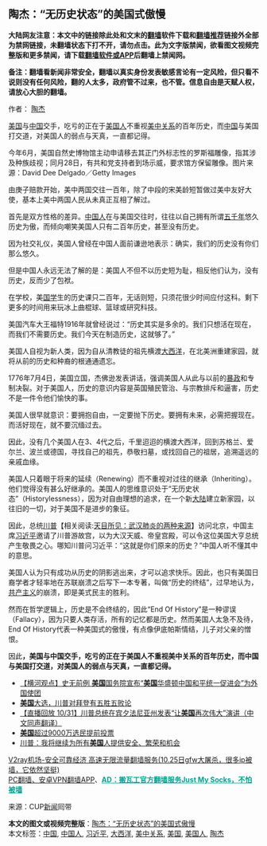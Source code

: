  <h2>陶杰：“无历史状态”的美国式傲慢</h2> <p class="notice"><b>大陆网友注意：本文中的链接除此处和文末的<a href="https://github.com/bannedbook/fanqiang" >翻墙</a>软件下载和<a href="https://github.com/killgcd/justmysocks/blob/master/README.md">翻墙推荐</a>链接外全部为禁网链接，未翻墙状态下打不开，请勿点击。此为文字版禁闻，欲看图文视频完整版和更多禁闻，请下载<a href="https://github.com/bannedbook/fanqiang">翻墙软件或APP</a>后翻墙上禁闻网。</p><p>备注：翻墙看新闻非常安全，翻墙以真实身份发表敏感言论有一定风险，但只看不说则没有任何风险，翻的人太多，政府管不过来，也不管。信息自由是天赋人权，请放心大胆的翻墙。</b></p>  <div class="entry"> <p>作者： <a href="https://www.bannedbook.org/bnews/tag/%e9%99%b6%e6%9d%b0/" class="st_tag internal_tag" rel="tag" title="标签 陶杰 下的日志">陶杰</a></p> <p id="summary"><a href="https://www.bannedbook.org/bnews/tag/%e7%be%8e%e5%9b%bd/" class="st_tag internal_tag" rel="tag" title="标签 美国 下的日志">美国</a>与<span class='wp_keywordlink_affiliate'><a href="https://www.bannedbook.org/" title="中国" target="_blank">中国</a></span>交手，吃亏的正在于<a href="https://www.bannedbook.org/bnews/tag/%E7%BE%8E%E5%9B%BD%E4%BA%BA/" class="st_tag internal_tag" rel="tag" title="标签 美国人 下的日志">美国人</a>不重视<a href="https://www.bannedbook.org/bnews/tag/%e7%be%8e%e4%b8%ad%e5%85%b3%e7%b3%bb/" class="st_tag internal_tag" rel="tag" title="标签 美中关系 下的日志">美中关系</a>的百年历史，而<a href="https://www.bannedbook.org/bnews/tag/%E4%B8%AD%E5%9B%BD/" class="st_tag internal_tag" rel="tag" title="标签 中国 下的日志">中国</a>与美国打交道，对美国人的弱点与天真，一直都记得。</p> <p id="conimg"></p> <p>今年6月，美国自然史博物馆主动申请移去其正门外标志性的罗斯福雕像，指其涉及种族歧视；同月28日，有共和党支持者到场示威，要求馆方保留雕像。图片来源：David Dee Delgado／Getty Images</p> <p>由庚子赔款开始，美中两国交往一百年，除了中段的宋美龄短暂做过美中友好大使，基本上美中两国人民从未真正互相了解过。</p>  <p>首先是双方性格的差异。<a href="https://www.bannedbook.org/bnews/tag/%e4%b8%ad%e5%9b%bd%e4%ba%ba/" class="st_tag internal_tag" rel="tag" title="标签 中国人 下的日志">中国人</a>在与美国交往时，往往以自己拥有所谓<span class='wp_keywordlink'><a href="https://www.bannedbook.org/forum24/topic769.html" title="上下五千年历史真貌" target="_blank">五千年</a></span>悠久历史为傲，而倾向嘲笑美国人只有二百年历史，甚至没有历史。</p> <p>因为社交礼仪，美国人曾经在中国人面前谦逊地表示：确实，我们的历史没有你们那么悠久。</p> <p>但是中国人永远无法了解的是：美国人不但不以历史短为耻，相反他们认为，没有历史，反而少了包袱。</p> <p>在学校，美<span class='wp_keywordlink'><a href="https://www.bannedbook.org/forum24/" title="国学传统文化禁书" target="_blank">国学</a></span>生的历史课只二百年，无话则短，只须花很少时间应付这科。剩下更多的时间用来玩冰上曲棍球、篮球或研究科技。</p> <p>美国汽车大王福特1916年就曾经说过：“历史其实是多余的。我们只想活在现在，而我们不需要历史。我们今天在制造历史，这就够了。”</p>  <p>美国人自视为新人类，因为自从清教徒的祖先横渡<a href="https://www.bannedbook.org/bnews/tag/%e5%a4%a7%e8%a5%bf%e6%b4%8b/" class="st_tag internal_tag" rel="tag" title="标签 大西洋 下的日志">大西洋</a>，在北美洲重建家园，就将从前的历史和种裔的根通通遗忘。</p> <p>1776年7月4日，美国立国，杰佛逊发表讲话，强调美国人从此与以前的<span class='wp_keywordlink'><a href="https://www.bannedbook.org/forum11/topic276.html" title="禁片：评中国共产党的暴政" target="_blank">暴政</a></span>和专制决裂。对于美国人，历史的意识内容是英国殖民管治、与宗教排斥和逼害，历史不是一件令他们愉快的事。</p> <p>美国人很早就意识：要拥抱自由，一定要抛下历史。要拥有未来，必需把握现在。而活好现在，就不要沉缅过去。</p> <p>因此，没有几个美国人在3、4代之后，千里迢迢的横渡大西洋，回到苏格兰、爱尔兰、波兰或德国，寻找自己的祖先，恭敬扫墓，或找回自己的祖居，追溯遥远的亲戚血缘。</p> <p>美国人只着眼于将来的延续（Renewing）而不重视对过往的继承（Inheriting）。他们觉得没有甚么好继承的。美国人的思维意识处于“无历史状态”（Historylessness），因为对自由理想的追求，在一个新<span class='wp_keywordlink_affiliate'><a href="https://www.bannedbook.org/" title="大陆" target="_blank">大陆</a></span>建立新家园，以往旧的一切，对于美国不是进步的象征。</p>  <p>因此，总统<span class='wp_keywordlink'><a href="https://www.bannedbook.org/bnews/comments/20200816/1381118.html" title="天目所见：川普将再赢总统大选 共和党掌参众两院" target="_blank">川普</a></span>【相关阅读:<a href='https://www.bannedbook.org/bnews/comments/20200816/1381123.html' target='_blank'>天目所见：武汉肺炎的两种来源</a>】访问北京，中国主席<a href="https://www.bannedbook.org/bnews/tag/%e4%b9%a0%e8%bf%91%e5%b9%b3/" class="st_tag internal_tag" rel="tag" title="标签 习近平 下的日志">习近平</a>邀请了川普游故宫，以为大汉天威、帝皇宫殿，可以令这位美国大亨总统产生敬畏之心。哪知川普问习近平：“这就是你们原来的历史？”中国人听不懂其中的意思。</p> <p>美国人认为只有成功从历史的阴影逃出来，才可以追求快乐。因此，也只有美国日裔学者才轻率地在苏联崩溃之后写下一本专著，叫做“历史的终结”，过早地认为，<span class='wp_keywordlink'><a href="https://www.bannedbook.org/forum2/topic6177.html" title="《共产主义的终极目的》" target="_blank">共产主义</a></span>的崩溃，即是美式民主的胜利。</p> <p>然而在哲学逻辑上，历史是不会终结的，因此“End Of History”是一种谬误（Fallacy），因为只要人类存活，所有的记忆都是历史。然而美国人太急不及待，End Of History代表一种美国式的傲慢，有点像伊底帕斯情结，儿子对父亲的憎恨。</p> <p>因此<strong>，美国与中国交手，吃亏的正在于美国人不重视美中关系的百年历史，而中国与美国打交道，对美国人的弱点与天真，一直都记得。</strong></p> <ul class='op-related-articles' title='相关阅读'> <li><a href='https://www.bannedbook.org/bnews/bannedvideo/20201101/1423695.html' target='_blank'>【横河观点】史无前例 <b>美国</b>国务院宣布“<b>美国</b>华盛顿中国和平统一促进会”为外国使团</a></li> <li><a href='https://www.bannedbook.org/bnews/taiwannews/20201101/1423692.html' target='_blank'><b>美国</b>大选，川普对拜登有五胜五败论</a></li> <li><a href='https://www.bannedbook.org/bnews/bannedvideo/20201101/1423680.html' target='_blank'>【直播回放 10/31】川普总统在宾夕法尼亚州发表“让<b>美国</b>再次伟大”演讲（中文同声翻译）</a></li> <li><a href='https://www.bannedbook.org/bnews/worldnews/usa/20201101/1423676.html' target='_blank'><b>美国</b>超过9000万选民提前投票</a></li> <li><a href='https://www.bannedbook.org/bnews/cbnews/20201101/1423675.html' target='_blank'>川普：我将继续为所有<b>美国</b>人提供安全、繁荣和机会</a></li> </ul> <p class="texttj"> <a href="https://www.bannedbook.org/forum23/topic22702.html" target="_blank">V2ray机场-安全可靠经济 高速无限流量翻墙服务(10.25日gfw大屠杀，很多ip被墙，它依然坚挺)</a><br/> <a href="https://github.com/bannedbook/fanqiang/wiki/%E7%A6%81%E9%97%BB%E7%BD%91%E5%AE%89%E5%8D%93%E7%BF%BB%E5%A2%99%E6%96%B0%E9%97%BBAPP" target="_blank">PC翻墙、安卓VPN翻墙APP</a>、<span onclick="window.open('https://github.com/killgcd/justmysocks/blob/master/README.md')" style="font-weight:bold;color:#00A191;cursor:pointer;text-decoration:underline;outline:none">AD：搬瓦工官方翻墙服务Just My Socks，不怕被墙</span></p><p> 来源：CUP<span class='wp_keywordlink_affiliate'><a href="https://www.bannedbook.org/" title="新闻">新闻</a></span>囘带 </p> <a name='sharetosocial'></a>       <div><b>本文的图文或视频完整版</b>：<a href='https://www.bannedbook.org/bnews/comments/20201101/1423701.html'>陶杰：“无历史状态”的美国式傲慢</a></div>  </div><!--END ENTRY--> <div class="postfooter"> <div>本文标签：<a href="https://www.bannedbook.org/bnews/tag/%E4%B8%AD%E5%9B%BD/" rel="tag">中国</a>, <a href="https://www.bannedbook.org/bnews/tag/%e4%b8%ad%e5%9b%bd%e4%ba%ba/" rel="tag">中国人</a>, <a href="https://www.bannedbook.org/bnews/tag/%e4%b9%a0%e8%bf%91%e5%b9%b3/" rel="tag">习近平</a>, <a href="https://www.bannedbook.org/bnews/tag/%e5%a4%a7%e8%a5%bf%e6%b4%8b/" rel="tag">大西洋</a>, <a href="https://www.bannedbook.org/bnews/tag/%e7%be%8e%e4%b8%ad%e5%85%b3%e7%b3%bb/" rel="tag">美中关系</a>, <a href="https://www.bannedbook.org/bnews/tag/%e7%be%8e%e5%9b%bd/" rel="tag">美国</a>, <a href="https://www.bannedbook.org/bnews/tag/%E7%BE%8E%E5%9B%BD%E4%BA%BA/" rel="tag">美国人</a>, <a href="https://www.bannedbook.org/bnews/tag/%e9%99%b6%e6%9d%b0/" rel="tag">陶杰</a></div>  </div><!--END POSTFOOTER--> 